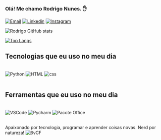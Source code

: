 
### Olá! Me chamo Rodrigo Nunes.  ✋

[![Email](https://img.shields.io/badge/Microsoft_Outlook-0078D4?style=for-the-badge&logo=microsoft-outlook&logoColor=white)](mailto:rodrigo.nferreira2011@hotmail.com)
[![Linkedin](https://img.shields.io/badge/LinkedIn-0077B5?style=for-the-badge&logo=linkedin&logoColor=white)](https://www.linkedin.com/in/rodrigo-nunes-ferreira-47307a212/)
[![Instagram](https://img.shields.io/badge/Instagram-E4405F?style=for-the-badge&logo=instagram&logoColor=white)](https://www.instagram.com/RodNFerreira/)

![Rodrigo GitHub stats](https://github-readme-stats.vercel.app/api?username=RodNFerreira&show_icons=true&theme=radical)

[![Top Langs](https://github-readme-stats.vercel.app/api/top-langs/?username=RodNFerreira)](https://github.com/anuraghazra/github-readme-stats)

## Tecnologias que eu uso no meu dia

<div style="display: inline_block"><br/>
    <img align="center" alt="Python" src="https://img.shields.io/badge/Python-3776AB?style=for-the-badge&logo=python&logoColor=white">
    <img align="center" alt="HTML" src="https://img.shields.io/badge/HTML-239120?style=for-the-badge&logo=html5&logoColor=white">
    <img align="center" alt="css" src="https://img.shields.io/badge/CSS-239120?&style=for-the-badge&logo=css3&logoColor=white">
</div><br/>

## Ferramentas que eu uso no meu dia


<div style="display: inline_block"><br/>
    <img align="center" alt="VSCode" src="https://img.shields.io/badge/Visual_Studio_Code-0078D4?style=for-the-badge&logo=visual%20studio%20code&logoColor=white">
    <img align="center" alt="Pycharm" src="https://img.shields.io/badge/PyCharm-000000.svg?&style=for-the-badge&logo=PyCharm&logoColor=white">
    <img align="center" alt="Pacote Office" src="https://img.shields.io/badge/Microsoft_Office-D83B01?style=for-the-badge&logo=microsoft-office&logoColor=white">
</div><br/>


Apaixonado por tecnologia, programar e aprender coisas novas. Nerd por natureza!
![6vCF](https://user-images.githubusercontent.com/127325385/228327417-86637b1b-7cea-45e1-bac9-2b2a6927d654.gif)


